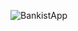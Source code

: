 ![BankistApp](https://user-images.githubusercontent.com/73002131/152612115-0312633b-49eb-4d93-8caa-d099be2696a8.jpeg)
